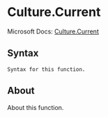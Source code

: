 # Culture.Current

Microsoft Docs: [Culture.Current](https://docs.microsoft.com/en-us/powerquery-m/culture-current)

## Syntax

```
Syntax for this function.
```

## About

About this function.

